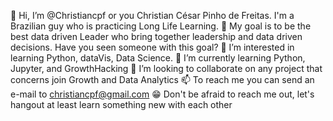 👋 Hi, I’m @Christiancpf or you Christian César Pinho de Freitas. I'm a Brazilian guy who is practicing Long Life Learning. 
🎯 My goal is to be the best data driven Leader who bring together leadership and data driven decisions. Have you seen someone with this goal?
👀 I’m interested in learning Python, dataVis, Data Science.
🌱 I’m currently learning Python, Jupyter, and GrowthHacking
💞️ I’m looking to collaborate on any project that concerns join Growth and Data Analytics 
📫 To reach me you can send an e-mail to christiancpf@gmail.com
😁 Don't be afraid to reach me out, let's hangout at least learn something new with each other

<!---
Christiancpf/Christiancpf is a ✨ special ✨ repository because its `README.md` (this file) appears on your GitHub profile.
You can click the Preview link to take a look at your changes.
--->

